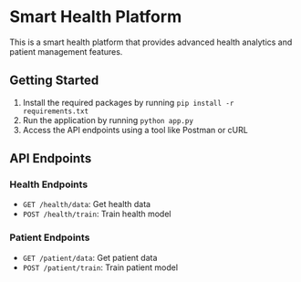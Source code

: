 Smart Health Platform
=====================

This is a smart health platform that provides advanced health analytics and patient management features.

Getting Started
---------------

1. Install the required packages by running `pip install -r requirements.txt`
2. Run the application by running `python app.py`
3. Access the API endpoints using a tool like Postman or cURL

API Endpoints
-------------

### Health Endpoints

* `GET /health/data`: Get health data
* `POST /health/train`: Train health model

### Patient Endpoints

* `GET /patient/data`: Get patient data
* `POST /patient/train`: Train patient model
